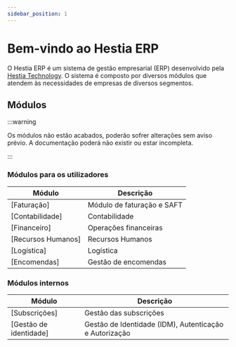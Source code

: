 ```yaml
---
sidebar_position: 1
---
```


# Bem-vindo ao Hestia ERP

O Hestia ERP é um sistema de gestão empresarial (ERP) desenvolvido pela [Hestia Technology](https://hestiatechnology.pt/). O sistema é composto por diversos módulos que atendem às necessidades de empresas de diversos segmentos.

## Módulos
:::warning

Os módulos não estão acabados, poderão sofrer alterações sem aviso prévio.
A documentação poderá não existir ou estar incompleta.

:::

### Módulos para os utilizadores
| Módulo                            | Descrição                  |
|-----------------------------------|----------------------------|
| [Faturação]        | Módulo de faturação e SAFT |
| [Contabilidade]    | Contabilidade              |
| [Financeiro]       | Operações financeiras      |
| [Recursos Humanos] | Recursos Humanos           |
| [Logística]        | Logística                  |
| [Encomendas]       | Gestão de encomendas       |

### Módulos internos
| Módulo                             | Descrição                                              |
|------------------------------------|--------------------------------------------------------|
| [Subscrições]          | Gestão das subscrições                                 |
| [Gestão de identidade] | Gestão de Identidade (IDM), Autenticação e Autorização |


